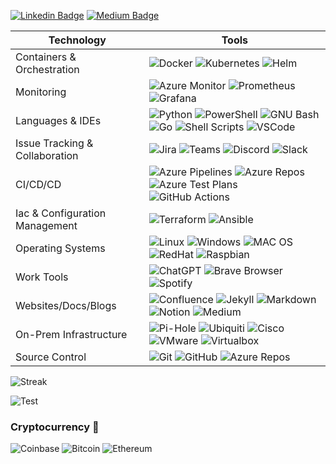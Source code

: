 [![Linkedin Badge](https://img.shields.io/badge/-anirudhemmadi-blue?style=plastic&logo=Linkedin&logoColor=white&link=https://www.linkedin.com/in/anirudhemmadi/)](https://www.linkedin.com/in/anirudhemmadi/)
[![Medium Badge](https://img.shields.io/badge/-@aemmadi-03a57a?style=plastic&labelColor=000000&logo=Medium&link=https://medium.com/@aemmadi/)](https://medium.com/@alex_horning)

| Technology | Tools |
| --- | ----------- |
| Containers & Orchestration | ![Docker](https://img.shields.io/badge/-Docker-black?style=plastic&logo=docker) ![Kubernetes](https://img.shields.io/badge/Kubernetes-326ce5.svg?&style=plastic&logo=Kubernetes&logoColor=white) ![Helm](https://img.shields.io/badge/Helm-0F1689?style=plastic&logo=Helm&labelColor=0F1689) |
| Monitoring | ![Azure Monitor](https://img.shields.io/badge/Azure%20Monitor-232F7E?style=plastic&logo=microsoft-azure) ![Prometheus](https://img.shields.io/badge/Prometheus-000000?style=plastic&logo=prometheus&labelColor=000000) ![Grafana](https://img.shields.io/badge/Grafana-F2F4F9?style=plastic&logo=grafana&logoColor=orange&labelColor=F2F4F9) |
| Languages & IDEs | ![Python](https://img.shields.io/badge/-Python-black?style=plastic&logo=Python) ![PowerShell](https://img.shields.io/badge/PowerShell-5391FE?style=plastic&logo=powershell&logoColor=white) ![GNU Bash](https://img.shields.io/badge/GNU%20Bash-4EAA25?style=plastic&logo=GNU%20Bash&logoColor=white) ![Go](https://img.shields.io/badge/Go-00ADD8?style=plastic&logo=go&logoColor=white) ![Shell Scripts](https://img.shields.io/badge/Shell_Script-121011?style=plastic&logo=gnu-bash&logoColor=white) ![VSCode](https://img.shields.io/badge/VSCode-0078D4?style=plastic&logo=visual%20studio%20code&logoColor=white) |
| Issue Tracking & Collaboration | ![Jira](https://img.shields.io/badge/Jira-%230A0FFF.svg?style=plastic&logo=jira&logoColor=white) ![Teams](https://img.shields.io/badge/Microsoft_Teams-6264A7?style=plastic&logo=microsoft-teams&logoColor=white) ![Discord](https://img.shields.io/badge/Discord-5865F2?style=plastic&logo=discord&logoColor=white) ![Slack](https://img.shields.io/badge/Slack-4A154B?style=plastic&logo=slack&logoColor=white) |
| CI/CD/CD | ![Azure Pipelines](https://img.shields.io/badge/Azure_Pipelines-0078D7?style=plastic&logo=Azure-Pipelines&logoColor=white) ![Azure Repos](https://img.shields.io/badge/Azure_Repos-0078D7?style=plastic&logo=azure-devops&logoColor=white) ![Azure Test Plans](https://img.shields.io/badge/Azure_Test_Plans-0078D7?style=plastic&logo=azure-devops&logoColor=white) ![GitHub Actions](https://img.shields.io/badge/Github%20Actions-282a2e?style=plastic&logo=githubactions&logoColor=367cfe) |
| Iac & Configuration Management | ![Terraform](https://img.shields.io/badge/Terraform-7B42BC?style=plastic&logo=terraform&logoColor=white) ![Ansible](https://img.shields.io/badge/Ansible-000000?style=plastic&logo=ansible&logoColor=white) |
| Operating Systems | ![Linux](https://img.shields.io/badge/Linux-FCC624?style=plastic&logo=linux&logoColor=black) ![Windows](https://img.shields.io/badge/Windows-0078D6?style=plastic&logo=windows&logoColor=white) ![MAC OS](https://img.shields.io/badge/Mac%20OS-000000?style=plastic&logo=apple&logoColor=white) ![RedHat](https://img.shields.io/badge/Red%20Hat-EE0000?style=plastic&logo=redhat&logoColor=white) ![Raspbian](https://img.shields.io/badge/-Raspbian%20Pi-C51A4A?style=plastic&logo=Raspberry-Pi) |
| Work Tools | ![ChatGPT](https://img.shields.io/badge/ChatGPT-74aa9c?style=plastic&logo=openai&logoColor=white) ![Brave Browser](https://img.shields.io/badge/Brave-FF1B2D?style=plastic&logo=Brave&logoColor=white) ![Spotify](https://img.shields.io/badge/Spotify-1ED760?style=plastic&logo=spotify&logoColor=white) |
| Websites/Docs/Blogs | ![Confluence](https://img.shields.io/badge/Confluence-%23172BF4.svg?style=plastic&logo=confluence&logoColor=white) ![Jekyll](https://img.shields.io/badge/Jekyll-CC0000?style=plastic&logo=Jekyll&logoColor=white) ![Markdown](https://img.shields.io/badge/Markdown-000000?style=plastic&logo=markdown&logoColor=white) ![Notion](https://img.shields.io/badge/Notion-000000?style=plastic&logo=notion&logoColor=white) ![Medium](https://img.shields.io/badge/Medium-12100E?style=plastic&logo=medium&logoColor=white) |
| On-Prem Infrastructure | ![Pi-Hole](https://img.shields.io/badge/PiHole-%2396060C.svg?style=plastic&logo=pi-hole&logoColor=white) ![Ubiquiti](https://img.shields.io/badge/Ubiquiti-%230559C9.svg?style=plastic&logo=ubiquiti&logoColor=white) ![Cisco](https://img.shields.io/badge/Cisco-%23049fd9.svg?style=plastic&logo=cisco&logoColor=black) ![VMware](https://img.shields.io/badge/VMware-231f20?style=plastic&logo=VMware&logoColor=white) ![Virtualbox](https://img.shields.io/badge/VirtualBox-21416b?style=plastic&logo=VirtualBox&logoColor=white) |
| Source Control | ![Git](https://img.shields.io/badge/-Git-black?style=plastic&logo=git) ![GitHub](https://img.shields.io/badge/-GitHub-181717?style=plastic&logo=github) ![Azure Repos](https://img.shields.io/badge/Azure_Repos-0078D7?style=plastic&logo=azure-devops&logoColor=white) |

![Streak](https://github-readme-streak-stats.herokuapp.com/?user=horninggit&theme=dracula)

![Test](https://github-readme-stats.vercel.app/api/top-langs/?username=horninggit&theme=dracula&layout=compact)

### Cryptocurrency :stars:
![Coinbase](https://img.shields.io/badge/Coinbase-0052FF?style=plastic&logo=Coinbase&logoColor=white)
![Bitcoin](https://img.shields.io/badge/Bitcoin-000000?style=plastic&logo=bitcoin&logoColor=white)
![Ethereum](https://img.shields.io/badge/Ethereum-3C3C3D?style=plastic&logo=Ethereum&logoColor=white)
